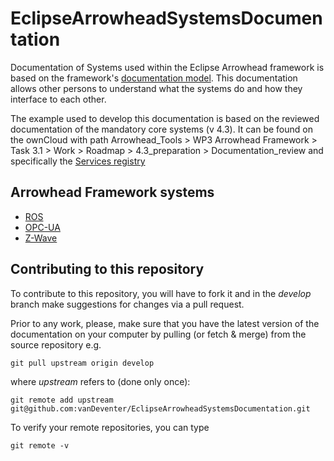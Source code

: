 # EclipseArrowheadSystemsDocumentation
Documentation of Systems used within the Eclipse Arrowhead framework is based on the framework's [documentation model](https://arrowhead.eu/eclipse-arrowhead/this-is-it/documentation-model/).
This documentation allows other persons to understand what the systems do and how they interface to each other.

The example used to develop this documentation is based on the reviewed documentation of the mandatory core systems (v 4.3).
It can be found on the ownCloud with path Arrowhead_Tools > WP3 Arrowhead Framework > Task 3.1 > Work > Roadmap > 4.3_preparation > Documentation_review and specifically the [Services registry](https://atmospheres.research.ltu.se/owncloud/index.php/apps/files/?dir=/Arrowhead_Tools/WP3%20Arrowhead%20Framework/Task%203.1/Work/Roadmap/4.3_preparation/Documentation_review/Arrowhead%20Service%20Registry%20Documentation_JD&fileid=1941349)

## Arrowhead Framework systems
- [ROS](/ROS)
- [OPC-UA](/OPCUA)
- [Z-Wave](/ZWave)

## Contributing to this repository
To contribute to this repository, you will have to fork it and in the *develop* branch make suggestions for changes via a pull request.

Prior to any work, please, make sure that you have the latest version of the documentation on your computer by pulling (or fetch & merge) from the source repository e.g.

```
git pull upstream origin develop
```
where *upstream* refers to (done only once):
```
git remote add upstream git@github.com:vanDeventer/EclipseArrowheadSystemsDocumentation.git
```
To verify your remote repositories, you can type
```
git remote -v
```
